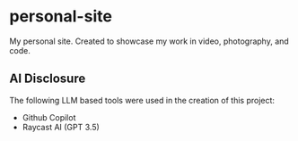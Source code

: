 # personal-site
My personal site. Created to showcase my work in video, photography, and code.

## AI Disclosure
The following LLM based tools were used in the creation of this project:
* Github Copilot
* Raycast AI (GPT 3.5)
